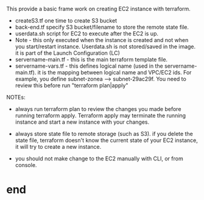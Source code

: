 This provide a basic frame work on creating EC2 instance with terraform.   
* createS3.tf  one time to create S3 bucket   
* back-end.tf  specify S3 bucket/filename to store the remote state file.  
* userdata.sh  script for EC2 to execute after the EC2 is up.   
* Note - this only executed when the instance is created and not when you start/restart instance.  Userdata.sh is not stored/saved in the image.  it is part of the Launch Configuration (LC)   
* servername-main.tf - this is the main terraform template file.   
* servername-vars.tf - this defines logical name (used in the servername-main.tf). it is the mapping between logical name and VPC/EC2 ids.  For example, you define subnet-zonea --> subnet-29ac29f.  You need to review this before run "terraform plan|apply"   
   
NOTEs:   
* always run terraform plan to review the changes you made before running terraform apply.  Terraform apply may terminate the running instance and start a new instance with your changes.  
  
* always store state file to remote storage (such as S3).  if you delete the state file, terraform doesn't know the current state of your EC2 instance, it will try to create a new instance.   

*   you should not make change to the EC2 manually with CLI, or from console.  
#  end   #
